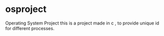 # osproject
Operating System Project
this is a project made in c , to provide unique id for different processes.
